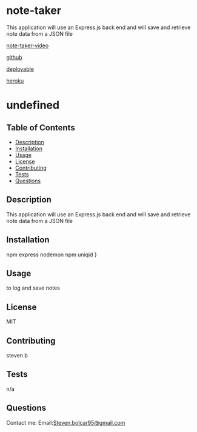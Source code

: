# note-taker
This application will use an Express.js back end and will save and retrieve note data from a JSON file

[note-taker-video](https://drive.google.com/file/d/13RNmFXMDy6BEh38TVaVNx230eibaGBr6/view)

[github](https://github.com/StevenBolc/note-taker1)

[deployable](https://stevenbolc.github.io/note-taker/)

[heroku](https://dashboard.heroku.com/apps/note-taker50)


# undefined
  ## Table of Contents
  * [Description](#description)
  * [Installation](#installation)
  * [Usage](#usage)
  * [License](#license)
  * [Contributing](#contributing)
  * [Tests](#tests)
  * [Questions](#questions)
  ## Description
  This application will use an Express.js back end and will save and retrieve note data from a JSON file
  ## Installation 
  npm express
    nodemon
    npm uniqid
  }
  ## Usage 
  to log and save notes
  ## License
  MIT
  ## Contributing
  steven b
  ## Tests
  n/a
  ## Questions
  Contact me:
  Email:[Steven.bolcar95@gmail.com](https://github.com/StevenBolc)
